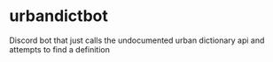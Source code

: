# urbandictbot
Discord bot that just calls the undocumented urban dictionary api and attempts to find a definition
